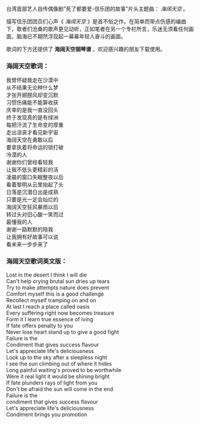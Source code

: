 

台湾首部艺人自传偶像剧"死了都要爱-信乐团的故事"片头主题曲： _海阔天空_ 。  
  
描写信乐团团员们心声《 _海阔天空_
》是首不俗之作。在简单而带点伤感的编曲下，歌者们沧桑的歌声更见动听，正如笔者在另一个专栏所言，乐迷无须看任何画面，脑海已不期然浮现起一幕幕年轻人奋斗的画面。  
  
歌词的下方还提供了 **海阔天空钢琴谱** ，欢迎感兴趣的朋友下载使用。

### 海阔天空歌词：

我曾怀疑我走在沙漠中  
从不结果无论种什么梦  
才张开翅膀风却变沉默  
习惯伤痛能不能算收获  
庆幸的是我一直没回头  
终于发现真的是有绿洲  
每把汗流了生命变的厚重  
走出沮丧才看见新宇宙  
海阔天空在勇敢以后  
要拿执着将命运的锁打破  
冷漠的人  
谢谢你们曾经看轻我  
让我不低头更精彩的活  
凌晨的窗口失眠整夜以后  
看着黎明从云里抬起了头  
日落是沉潜日出是成熟  
只要是光一定会灿烂的  
海阔天空狂风暴雨以后  
转过头对旧心酸一笑而过  
最懂我的人  
谢谢一路默默的陪我  
让我拥有好故事可以说  
看未来一步步来了  

### 海阔天空歌词英文版：

Lost in the desert I think I will die  
Can't help crying brutal sun dries up tears  
Try to make attempts nature does prevent  
Comfort myself this is a good challenge  
Recollect myself tramping on and on  
At last I reach a place called oasis  
Every suffering right now becomes treasure  
Form it I learn true essence of lving  
If fate offers penalty to you  
Never lose heart stand up to give a good fight  
Failure is the  
Condiment that gives success flavour  
Let's appreciate life's deliciousness  
Look up to the sky after a sleepless night  
I see the sun climbing out of where it hides  
Long painful waiting's proved to be worthwhile  
Were it real light it would be shining bright  
If fate plunders rays of light from you  
Don't be afraid the sun will come in the end  
Failure is the  
condiment that gives success flavour  
Let's appreciate life's deliciousness  
Condiment brings you promotion  

